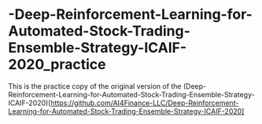 # -Deep-Reinforcement-Learning-for-Automated-Stock-Trading-Ensemble-Strategy-ICAIF-2020_practice

This is the practice copy of the original version of the (Deep-Reinforcement-Learning-for-Automated-Stock-Trading-Ensemble-Strategy-ICAIF-2020)[https://github.com/AI4Finance-LLC/Deep-Reinforcement-Learning-for-Automated-Stock-Trading-Ensemble-Strategy-ICAIF-2020]
